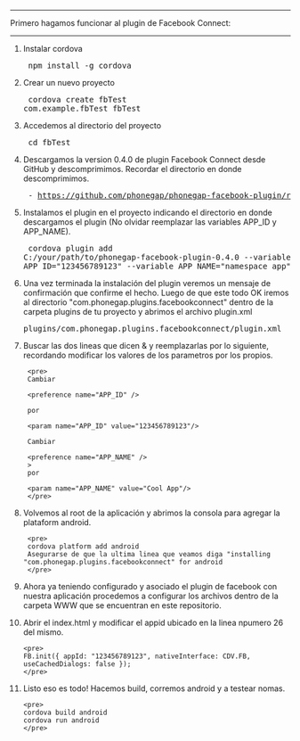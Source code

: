 ____________________________________________________________________
Primero hagamos funcionar al plugin de Facebook Connect:
____________________________________________________________________

1) Instalar cordova
		<pre>
        npm install -g cordova
		</pre>
 
2) Crear un nuevo proyecto
		<pre>
        cordova create fbTest com.example.fbTest fbTest
		</pre>
 
3) Accedemos al directorio del proyecto
		<pre>
        cd fbTest
		</pre>
 
4) Descargamos la version 0.4.0 de plugin Facebook Connect desde GitHub y descomprimimos. Recordar el directorio en donde descomprimimos.
		<pre>
        - https://github.com/phonegap/phonegap-facebook-plugin/releases/tag/0.4.0
		</pre>		
 
5) Instalamos el plugin en el proyecto indicando el directorio en donde descargamos el plugin (No olvidar reemplazar las variables APP_ID y APP_NAME).
		<pre>
        cordova plugin add C:/your/path/to/phonegap-facebook-plugin-0.4.0 --variable APP_ID="123456789123" --variable APP_NAME="namespace_app"
		</pre>
		
6) Una vez terminada la instalación del plugin veremos un mensaje de confirmación que confirme el hecho. Luego de que este todo OK iremos al directorio "com.phonegap.plugins.facebookconnect" dentro de la carpeta plugins de tu proyecto y abrimos el archivo plugin.xml
        <pre>
		plugins/com.phonegap.plugins.facebookconnect/plugin.xml
		</pre>
 
7) Buscar las dos lineas que dicen <preference name="APP_ID" /> & <preference name="APP_NAME" /> y reemplazarlas por lo siguiente, recordando modificar los valores de los parametros por los propios.
        
		<pre>
		Cambiar
		
		<preference name="APP_ID" />
		
		por
		
		<param name="APP_ID" value="123456789123"/>
		
        Cambiar
		
		<preference name="APP_NAME" />
		>
		por
		
		<param name="APP_NAME" value="Cool App"/>
		</pre>
		
8) Volvemos al root de la aplicación y abrimos la consola para agregar la plataform android.

        <pre>
		cordova platform add android
        Asegurarse de que la ultima linea que veamos diga "installing "com.phonegap.plugins.facebookconnect" for android
		</pre>
		
9) Ahora ya teniendo configurado y asociado el plugin de facebook con nuestra aplicación procedemos a configurar los archivos dentro de la carpeta WWW que se encuentran en este repositorio.
 
10) Abrir el index.html y modificar el appid ubicado en la linea npumero 26 del mismo.
        
        <pre>
		FB.init({ appId: "123456789123", nativeInterface: CDV.FB, useCachedDialogs: false });
		</pre>
		
11) Listo eso es todo! Hacemos build, corremos android y a testear nomas.

		<pre>
        cordova build android
        cordova run android
		</pre>
		
		
